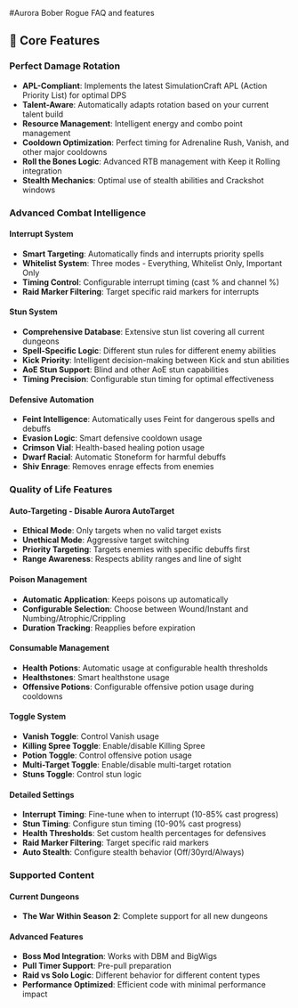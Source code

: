<!-- spellcheck-disable -->
#Aurora Bober Rogue FAQ and features
## 🎯 Core Features
### **Perfect Damage Rotation**
- **APL-Compliant**: Implements the latest SimulationCraft APL (Action Priority List) for optimal DPS
- **Talent-Aware**: Automatically adapts rotation based on your current talent build
- **Resource Management**: Intelligent energy and combo point management
- **Cooldown Optimization**: Perfect timing for Adrenaline Rush, Vanish, and other major cooldowns
- **Roll the Bones Logic**: Advanced RTB management with Keep it Rolling integration
- **Stealth Mechanics**: Optimal use of stealth abilities and Crackshot windows

### **Advanced Combat Intelligence**

#### **Interrupt System**
- **Smart Targeting**: Automatically finds and interrupts priority spells
- **Whitelist System**: Three modes - Everything, Whitelist Only, Important Only
- **Timing Control**: Configurable interrupt timing (cast % and channel %)
- **Raid Marker Filtering**: Target specific raid markers for interrupts

#### **Stun System**
- **Comprehensive Database**: Extensive stun list covering all current dungeons
- **Spell-Specific Logic**: Different stun rules for different enemy abilities
- **Kick Priority**: Intelligent decision-making between Kick and stun abilities
- **AoE Stun Support**: Blind and other AoE stun capabilities
- **Timing Precision**: Configurable stun timing for optimal effectiveness

#### **Defensive Automation**
- **Feint Intelligence**: Automatically uses Feint for dangerous spells and debuffs
- **Evasion Logic**: Smart defensive cooldown usage
- **Crimson Vial**: Health-based healing potion usage
- **Dwarf Racial**: Automatic Stoneform for harmful debuffs
- **Shiv Enrage**: Removes enrage effects from enemies

### **Quality of Life Features**

#### **Auto-Targeting - Disable Aurora AutoTarget**
- **Ethical Mode**: Only targets when no valid target exists
- **Unethical Mode**: Aggressive target switching
- **Priority Targeting**: Targets enemies with specific debuffs first
- **Range Awareness**: Respects ability ranges and line of sight

#### **Poison Management**
- **Automatic Application**: Keeps poisons up automatically
- **Configurable Selection**: Choose between Wound/Instant and Numbing/Atrophic/Crippling
- **Duration Tracking**: Reapplies before expiration

#### **Consumable Management**
- **Health Potions**: Automatic usage at configurable health thresholds
- **Healthstones**: Smart healthstone usage
- **Offensive Potions**: Configurable offensive potion usage during cooldowns

#### **Toggle System**
- **Vanish Toggle**: Control Vanish usage
- **Killing Spree Toggle**: Enable/disable Killing Spree
- **Potion Toggle**: Control offensive potion usage
- **Multi-Target Toggle**: Enable/disable multi-target rotation
- **Stuns Toggle**: Control stun logic

#### **Detailed Settings**
- **Interrupt Timing**: Fine-tune when to interrupt (10-85% cast progress)
- **Stun Timing**: Configure stun timing (10-90% cast progress)
- **Health Thresholds**: Set custom health percentages for defensives
- **Raid Marker Filtering**: Target specific raid markers
- **Auto Stealth**: Configure stealth behavior (Off/30yrd/Always)

### **Supported Content**

#### **Current Dungeons**
- **The War Within Season 2**: Complete support for all new dungeons

#### **Advanced Features**
- **Boss Mod Integration**: Works with DBM and BigWigs
- **Pull Timer Support**: Pre-pull preparation
- **Raid vs Solo Logic**: Different behavior for different content types
- **Performance Optimized**: Efficient code with minimal performance impact
